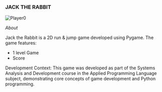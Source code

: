 ### JACK THE RABBIT ###

![Player0](https://github.com/user-attachments/assets/9427ea64-fd4d-482d-af7a-55826a3fbc6c)

*About*

Jack the Rabbit is a 2D run & jump game developed using Pygame. The game features:

- 1 level Game
- Score 

Development Context:
This game was developed as part of the Systems Analysis and Development course in the Applied Programming Language subject, 
demonstrating core concepts of game development and Python programming.
